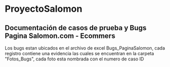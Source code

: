 # ProyectoSalomon
## Documentación de casos de prueba y Bugs Pagina Salomon.com - Ecommers
Los bugs estan ubicados en el archivo de excel Bugs_PaginaSalomon, cada registro contiene una evidencia las cuales se encuentran en la carpeta "Fotos_Bugs", cada foto esta nombrada con el numero de caso ID

